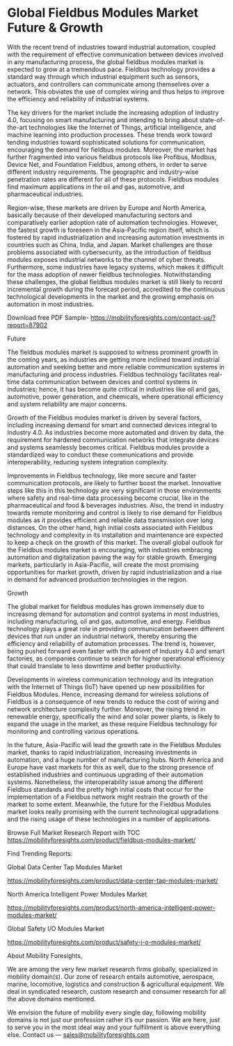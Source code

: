 # Global Fieldbus Modules Market Future & Growth
With the recent trend of industries toward industrial automation, coupled with the requirement of effective communication between devices involved in any manufacturing process, the global fieldbus modules market is expected to grow at a tremendous pace. Fieldbus technology provides a standard way through which industrial equipment such as sensors, actuators, and controllers can communicate among themselves over a network. This obviates the use of complex wiring and thus helps to improve the efficiency and reliability of industrial systems.

The key drivers for the market include the increasing adoption of Industry 4.0, focusing on smart manufacturing and intending to bring about state-of-the-art technologies like the Internet of Things, artificial intelligence, and machine learning into production processes. These trends work toward tending industries toward sophisticated solutions for communication, encouraging the demand for fieldbus modules. Moreover, the market has further fragmented into various fieldbus protocols like Profibus, Modbus, Device Net, and Foundation Fieldbus, among others, in order to serve different industry requirements. The geographic and industry-wise penetration rates are different for all of these protocols. Fieldbus modules find maximum applications in the oil and gas, automotive, and pharmaceutical industries.

Region-wise, these markets are driven by Europe and North America, basically because of their developed manufacturing sectors and comparatively earlier adoption rate of automation technologies. However, the fastest growth is foreseen in the Asia-Pacific region itself, which is fostered by rapid industrialization and increasing automation investments in countries such as China, India, and Japan. Market challenges are those problems associated with cybersecurity, as the introduction of fieldbus modules exposes industrial networks to the channel of cyber threats. Furthermore, some industries have legacy systems, which makes it difficult for the mass adoption of newer fieldbus technologies. Notwithstanding these challenges, the global fieldbus modules market is still likely to record incremental growth during the forecast period, accredited to the continuous technological developments in the market and the growing emphasis on automation in most industries.

Download free PDF Sample- https://mobilityforesights.com/contact-us/?report=87902

Future

The fieldbus modules market is supposed to witness prominent growth in the coming years, as industries are getting more inclined toward industrial automation and seeking better and more reliable communication systems in manufacturing and process industries. Fieldbus technology facilitates real-time data communication between devices and control systems in industries; hence, it has become quite critical in industries like oil and gas, automotive, power generation, and chemicals, where operational efficiency and system reliability are major concerns.

Growth of the Fieldbus modules market is driven by several factors, including increasing demand for smart and connected devices integral to Industry 4.0. As industries become more automated and driven by data, the requirement for hardened communication networks that integrate devices and systems seamlessly becomes critical. Fieldbus modules provide a standardized way to conduct these communications and provide interoperability, reducing system integration complexity.

Improvements in Fieldbus technology, like more secure and faster communication protocols, are likely to further boost the market. Innovative steps like this in this technology are very significant in those environments where safety and real-time data processing become crucial, like in the pharmaceutical and food & beverages industries. Also, the trend in industry towards remote monitoring and control is likely to rise demand for Fieldbus modules as it provides efficient and reliable data transmission over long distances. On the other hand, high initial costs associated with Fieldbus technology and complexity in its installation and maintenance are expected to keep a check on the growth of this market. The overall global outlook for the Fieldbus modules market is encouraging, with industries embracing automation and digitalization paving the way for stable growth. Emerging markets, particularly in Asia-Pacific, will create the most promising opportunities for market growth, driven by rapid industrialization and a rise in demand for advanced production technologies in the region.

Growth

The global market for fieldbus modules has grown immensely due to increasing demand for automation and control systems in most industries, including manufacturing, oil and gas, automotive, and energy. Fieldbus technology plays a great role in providing communication between different devices that run under an industrial network, thereby ensuring the efficiency and reliability of automation processes. The trend is, however, being pushed forward even faster with the advent of Industry 4.0 and smart factories, as companies continue to search for higher operational efficiency that could translate to less downtime and better productivity.

Developments in wireless communication technology and its integration with the Internet of Things (IoT) have opened up new possibilities for Fieldbus Modules. Hence, increasing demand for wireless solutions of Fieldbus is a consequence of new trends to reduce the cost of wiring and network architecture complexity further. Moreover, the rising trend in renewable energy, specifically the wind and solar power plants, is likely to expand the usage in the market, as these require Fieldbus technology for monitoring and controlling various operations.

In the future, Asia-Pacific will lead the growth rate in the Fieldbus Modules market, thanks to rapid industrialization, increasing investments in automation, and a huge number of manufacturing hubs. North America and Europe have vast markets for this as well, due to the strong presence of established industries and continuous upgrading of their automation systems. Nonetheless, the interoperability issue among the different Fieldbus standards and the pretty high initial costs that occur for the implementation of a Fieldbus network might restrain the growth of the market to some extent. Meanwhile, the future for the Fieldbus Modules market looks really promising with the current technological upgradations and the rising usage of these technologies in a number of applications.

Browse Full Market Research Report with TOC https://mobilityforesights.com/product/fieldbus-modules-market/

Find Trending Reports:

Global Data Center Tap Modules Market

https://mobilityforesights.com/product/data-center-tap-modules-market/

North America Intelligent Power Modules Market

https://mobilityforesights.com/product/north-america-intelligent-power-modules-market/

Global Safety I/O Modules Market

https://mobilityforesights.com/product/safety-i-o-modules-market/

About Mobility Foresights,

We are among the very few market research firms globally, specialized in mobility domain(s). Our zone of research entails automotive, aerospace, marine, locomotive, logistics and construction & agricultural equipment. We deal in syndicated research, custom research and consumer research for all the above domains mentioned.

We envision the future of mobility every single day, following mobility domains is not just our profession rather it’s our passion. We are here, just to serve you in the most ideal way and your fulfillment is above everything else. Contact us — sales@mobilityforesights.com
